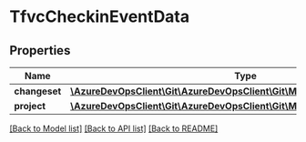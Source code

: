 # TfvcCheckinEventData

## Properties
Name | Type | Description | Notes
------------ | ------------- | ------------- | -------------
**changeset** | [**\AzureDevOpsClient\Git\AzureDevOpsClient\Git\Model\TfvcChangeset**](TfvcChangeset.md) |  | [optional] 
**project** | [**\AzureDevOpsClient\Git\AzureDevOpsClient\Git\Model\TeamProjectReference**](TeamProjectReference.md) |  | [optional] 

[[Back to Model list]](../README.md#documentation-for-models) [[Back to API list]](../README.md#documentation-for-api-endpoints) [[Back to README]](../README.md)


